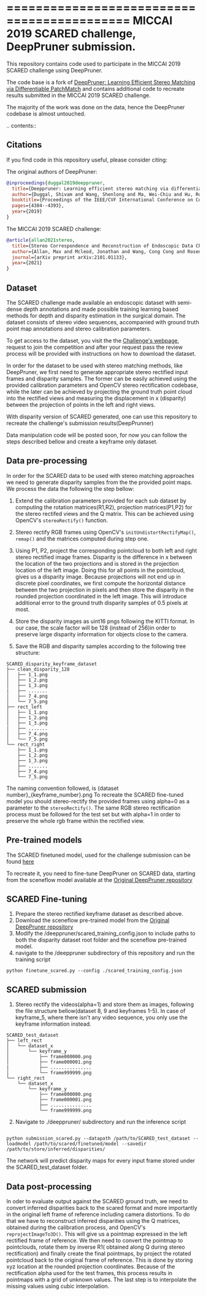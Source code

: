 ===========================================
MICCAI 2019 SCARED challenge, DeepPruner submission.
===========================================

This repository contains code used to participate in the MICCAI 2019 SCARED challenge using DeepPruner.

The code base is a fork of [DeepPruner: Learning Efficient Stereo Matching via Differentiable PatchMatch](https://arxiv.org/abs/1909.05845)
and contains additional code to recreate results submitted in the MICCAI 2019 SCARED challenge.

The majority of the work was done on the data, hence the DeepPruner codebase is almost untouched.

.. contents::

Citations
---------

If you find code in this repository useful, please consider citing:

The original authors of DeepPruner:

```bibtex
@inproceedings{duggal2019deeppruner,
  title={Deeppruner: Learning efficient stereo matching via differentiable patchmatch},
  author={Duggal, Shivam and Wang, Shenlong and Ma, Wei-Chiu and Hu, Rui and Urtasun, Raquel},
  booktitle={Proceedings of the IEEE/CVF International Conference on Computer Vision},
  pages={4384--4393},
  year={2019}
}
```

The MICCAI 2019 SCARED challenge:

```bibtex
@article{allan2021stereo,
  title={Stereo Correspondence and Reconstruction of Endoscopic Data Challenge},
  author={Allan, Max and Mcleod, Jonathan and Wang, Cong Cong and Rosenthal, Jean Claude and Fu, Ke Xue and Zeffiro, Trevor and Xia, Wenyao and Zhanshi, Zhu and Luo, Huoling and Zhang, Xiran and others},
  journal={arXiv preprint arXiv:2101.01133},
  year={2021}
}
```

Dataset
-------

The SCARED challenge made available an endoscopic dataset with semi-dense depth annotations
and made possible training learning based methods for depth and disparity estimation
in the surgical domain. The dataset consists of stereo video sequences, accompanied with
ground truth point map annotations and stereo calibration parameters.

To get access to the dataset, you visit the the [Challenge's webpage](https://endovissub2019-scared.grand-challenge.org/Home/),
request to join the competition and after your request pass the review process
will be provided with instructions on how to download the dataset.

In order for the dataset to be used with stereo matching methods, like DeepPruner, we
first need to generate appropriate stereo rectified input frames and disparity
samples. The former can be easily achieved using the provided calibration
parameters and OpenCV stereo rectification codebase, while the later can be achieved by
projecting the ground truth point cloud into the rectified views and measuring the
displacement in x (disparity) between the projection of points in the left and right views.

With disparity version of SCARED generated, one can use this repository to recreate
the challenge's submission results(DeepPrunner)

Data manipulation code will be posted soon, for now you can follow the steps
described bellow and create a keyframe only dataset.

Data pre-processing
-------------------

In order for the SCARED data to be used with stereo matching approaches we need
to generate disparity samples from the the provided point maps. We process the data
the following the step bellow:

1. Extend the calibration parameters provided for each sub dataset by computing
the rotation matrices(R1,R2), projection matrices(P1,P2) for the stereo
rectifed views and the Q matrix. This can be achieved using OpenCV's
`stereoRectify()` function.

2. Stereo rectify RGB frames using OpenCV's `initUndistortRectifyMap()`, `remap()`
and the matrices computed during step one.

3. Using P1, P2, project the corresponding pointcloud to both left and right stereo rectified
image frames. Disparity is the difference in x between the location of the two
projections and is stored in the projection location of the
left image. Doing this for all points in the pointcloud, gives us a disparity
image. Because projections will not end up in discrete pixel coordinates, we
first compute the horizontal distance between the two projection in pixels
and then store the disparity in the rounded projection coordinated in the
left image. This will introduce additional error to the ground truth disparity
samples of 0.5 pixels at most.

4. Store the disparity images as uint16 pngs following the KITTI format. In our
case, the scale factor will be 128 (instead of 256)in order to preserve large
disparity information for objects close to the camera.

5. Save the RGB and disparity samples according to the following tree structure:

```tree
SCARED_disparity_keyframe_dataset
├── clean_disparity_128
│   ├── 1_1.png
│   ├── 1_2.png
│   ├── 1_3.png
|   ├── .......
│   ├── 7_4.png
│   └── 7_5.png
├── rect_left
│   ├── 1_1.png
│   ├── 1_2.png
│   ├── 1_3.png
|   ├── .......
│   ├── 7_4.png
│   └── 7_5.png
└── rect_right
    ├── 1_1.png
    ├── 1_2.png
    ├── 1_3.png
    ├── .......
    ├── 7_4.png
    └── 7_5.png
```

The naming convention followed, is {dataset number}_{keyframe_number}.png
To recreate the SCARED fine-tuned model you should stereo-rectify the provided
frames using alpha=0 as a parameter to the `stereoRectify()`.
The same RGB stereo rectification process must be followed for the test set but
with alpha=1 in order to preserve the whole rgb frame within the rectified view.

Pre-trained models
-----------------

The SCARED finetuned model, used for the challenge submission can be found [here](https://liveuclac-my.sharepoint.com/:u:/g/personal/ucabdps_ucl_ac_uk/EcRDTpJcmFxGsU9nNYcTFEQBbnEWnS0h2OUSlol7ynnzYQ?e=kd5K6p)

To recreate it, you need to fine-tune DeepPruner on SCARED data, starting from the sceneflow model
available at the [Original DeepPruner repository](https://github.com/uber-research/DeepPruner)

SCARED Fine-tuning
-----------------

1. Prepare the stereo rectified keyframe dataset as described above.
2. Download the sceneflow pre-trained model from the [Original DeepPruner repository](https://github.com/uber-research/DeepPruner)
3. Modify the /deeppruner/scared_training_config.json to include paths to both
the disparity dataset root folder and the sceneflow pre-trained model.
4. navigate to the /deeppruner subdirectory of this repository and run the training script

```code
python finetune_scared.py --config ./scared_training_config.json
```

SCARED submission
-----------------

1. Stereo rectify the videos(alpha=1) and store them as images, following the file structure
bellow(dataset 8, 9 and keyframes 1-5). In case of keyframe_5, where
there isn't any video sequence, you only use the keyframe information instead.

```tree
SCARED_test_dataset
├── left_rect
│   └── dataset_x
│       └── keyframe_y
│           ├── frame000000.png
│           ├── frame000001.png
|           ├── ...............
│           └── frame999999.png
└── right_rect
    └── dataset_x
        └── keyframe_y
            ├── frame000000.png
            ├── frame000001.png
            ├── ...............
            └── frame999999.png

```

2. Navigate to ./deeppruner/ subdirectory and run the inference script

```code

python submission_scared.py --datapath /path/to/SCARED_test_dataset --loadmodel /path/to/scared/finetuned/model --savedir /path/to/store/inferred/disparities/

```

The network will predict disparity maps for every input frame stored under the
SCARED_test_dataset folder.

Data post-processing
--------------------

In oder to evaluate output against the SCARED ground truth, we need to convert
inferred disparities back to the scared format and more importantly in the
original left frame of reference including camera distortions. To do that we
have to reconstruct inferred disparities using the Q matrices, obtained during the
calibration process, and OpenCV's `reprojectImageTo3D()`. This will give us a
pointmap expressed in the left rectified frame of reference. We then need to convert the
pointmap to pointclouds, rotate them by inverse R1( obtained along Q during stereo
rectification) and finally create the final pointmaps, by project the rotated pointcloud
back to the original frame of reference. This is done by storing xyz location at the rounded
projection coordinates. Because of the rectification alpha used for the test frames,
this process results in pointmaps with a grid of unknown values. The last step is to interpolate
the missing values using cubic interpolation.
